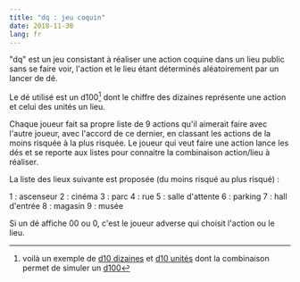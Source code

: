 ```yaml
---
title: "dq : jeu coquin"
date: 2018-11-30
lang: fr
---
```


"dq" est un jeu consistant à réaliser une action coquine dans un lieu public sans se faire voir, l'action et le lieu étant déterminés aléatoirement par un lancer de dé.

Le dé utilisé est un d100[^1] dont le chiffre des dizaines représente une action et celui des unités un lieu.

Chaque joueur fait sa propre liste de 9 actions qu'il aimerait faire avec l'autre joueur, avec l'accord de ce dernier, en classant les actions de la moins risquée à la plus risquée. Le joueur qui veut faire une action lance les dés et se reporte aux listes pour connaitre la combinaison action/lieu à réaliser.

La liste des lieux suivante est proposée (du moins risqué au plus risqué) :

1 : ascenseur
2 : cinéma
3 : parc
4 : rue
5 : salle d'attente
6 : parking
7 : hall d'entrée
8 : magasin
9 : musée

Si un dé affiche 00 ou 0, c'est le joueur adverse qui choisit l'action ou le lieu.

[^1]: voilà un exemple de [d10 dizaines](http://www.des-en-folie.fr/des-gamme-opaque-chessex/4838-d-opaque-chessex-blanc-et-noir.html) et [d10 unités](http://www.des-en-folie.fr/des-gamme-opaque-chessex/4819-d10-opaque-chessex-blanc-et-noir.html) dont la combinaison permet de simuler un [d100](https://fr.wikipedia.org/wiki/D%C3%A9_%C3%A0_cent_faces)
